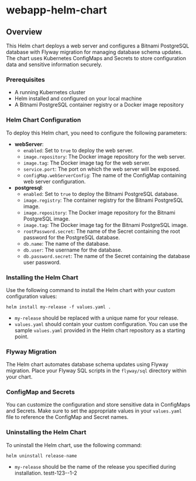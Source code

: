# webapp-helm-chart

## Overview

This Helm chart deploys a web server and configures a Bitnami PostgreSQL database with Flyway migration for managing database schema updates. The chart uses Kubernetes ConfigMaps and Secrets to store configuration data and sensitive information securely.

### Prerequisites

- A running Kubernetes cluster
- Helm installed and configured on your local machine
- A Bitnami PostgreSQL container registry or a Docker image repository
### Helm Chart Configuration


To deploy this Helm chart, you need to configure the following parameters: 

- **webServer**:
  - `enabled`: Set to `true` to deploy the web server.
  - `image.repository`: The Docker image repository for the web server.
  - `image.tag`: The Docker image tag for the web server.
  - `service.port`: The port on which the web server will be exposed.
  - `configMap.webServerConfig`: The name of the ConfigMap containing web server configuration.
- **postgresql**:
  - `enabled`: Set to `true` to deploy the Bitnami PostgreSQL database.
  - `image.registry`: The container registry for the Bitnami PostgreSQL image.
  - `image.repository`: The Docker image repository for the Bitnami PostgreSQL image.
  - `image.tag`: The Docker image tag for the Bitnami PostgreSQL image.
  - `rootPassword.secret`: The name of the Secret containing the root password for the PostgreSQL database.
  - `db.name`: The name of the database.
  - `db.user`: The username for the database.
  - `db.password.secret`: The name of the Secret containing the database user password.

### Installing the Helm Chart

Use the following command to install the Helm chart with your custom configuration values:

```shell
helm install my-release -f values.yaml .
```

- `my-release` should be replaced with a unique name for your release.
- `values.yaml` should contain your custom configuration. You can use the sample `values.yaml` provided in the Helm chart repository as a starting point.

### Flyway Migration

The Helm chart automates database schema updates using Flyway migration. Place your Flyway SQL scripts in the `flyway/sql` directory within your chart.

### ConfigMap and Secrets

You can customize the configuration and store sensitive data in ConfigMaps and Secrets. Make sure to set the appropriate values in your `values.yaml` file to reference the ConfigMap and Secret names.

### Uninstalling the Helm Chart

To uninstall the Helm chart, use the following command:

```shell
helm uninstall release-name
```

- `my-release` should be the name of the release you specified during installation.
testt-123--1-2


